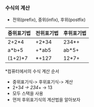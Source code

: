 ### 수식의 계산
* 전위(prefix), 중위(infix), 후위(postfix)

|중위표기법|전위표기법|후위표기법|
|---|---|---|
|2+2*4|+2*34|234*+|
|a*b+5|+*ab5|ab*5+|
|(1+2)*7|*+127|12*7+|

*컴퓨터에서의 수식 계산 순서
  * 중위표기식-> 후위표기식-> 계산
  * 2+3*4 -> 234*+ -> 13
  * 모두 스택을 사용
  * 먼저 후위표기식의 계산법을 알아보자
